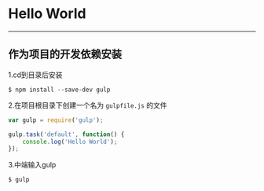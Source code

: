 # Hello World
---

## 作为项目的开发依赖安装

1.cd到目录后安装

```
$ npm install --save-dev gulp
```

2.在项目根目录下创建一个名为 `gulpfile.js` 的文件

```js
var gulp = require('gulp');

gulp.task('default', function() {
    console.log('Hello World');
});
```

3.中端输入gulp

```
$ gulp
```




